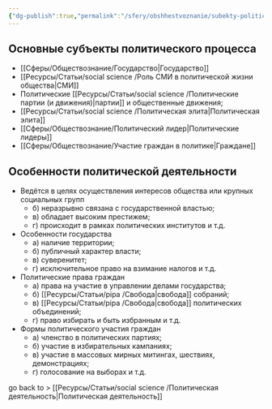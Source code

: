 ```yaml
---
{"dg-publish":true,"permalink":"/sfery/obshhestvoznanie/subekty-politicheskogo-proczessa/","tags":["Обществознание"]}
---
```


## Основные субъекты политического процесса
- [[Сферы/Обществознание/Государство\|Государство]]
- [[Ресурсы/Статьи/social science /Роль СМИ в политической жизни общества\|СМИ]]
- Политические [[Ресурсы/Статьи/social science /Политические партии (и движения)\|партии]] и общественные движения;
- [[Ресурсы/Статьи/social science /Политическая элита\|Политическая элита]]
- [[Сферы/Обществознание/Политический лидер\|Политические лидеры]]
-  [[Сферы/Обществознание/Участие граждан в политике\|Граждане]]
## Особенности политической деятельности
- Ведётся в целях осуществления интересов общества или крупных социальных групп
	- б) неразрывно связана с государственной властью;
	- в) обладает высоким престижем;
	- г) происходит в рамках политических институтов и т.д.
- Особенности государства
	- а) наличие территории;
	- б) публичный характер власти;
	- в) суверенитет;
	- г) исключительное право на взимание налогов и т.д.
- Политические права граждан
	- а) права на участие в управлении делами государства;
	- б) [[Ресурсы/Статьи/pipa /Свобода\|свобода]] собраний;
	- в) [[Ресурсы/Статьи/pipa /Свобода\|свобода]] политических объединений;
	- г) право избирать и быть избранным и т.д.
- Формы политического участия граждан
	- а) членство в политических партиях;
	- б) участие в избирательных кампаниях;
	- в) участие в массовых мирных митингах, шествиях, демонстрациях;
	- г) голосование на выборах и т.д.

go back to > [[Ресурсы/Статьи/social science /Политическая деятельность\|Политическая деятельность]]